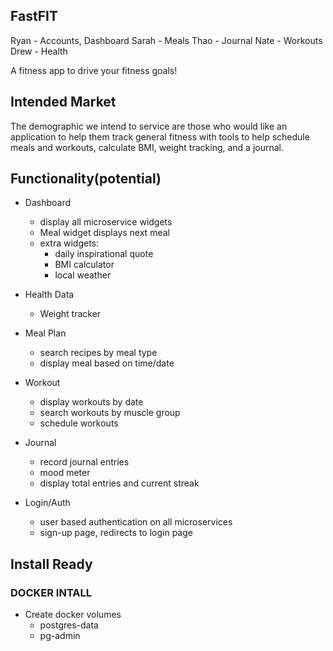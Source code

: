 ## FastFIT

Ryan - Accounts, Dashboard
Sarah - Meals
Thao - Journal
Nate - Workouts
Drew - Health

A fitness app to drive your fitness goals!

## Intended Market
The demographic we intend to service are those who would like an
application to help them track general fitness with tools to help schedule
meals and workouts, calculate BMI, weight tracking, and a journal.

## Functionality(potential)

- Dashboard
	- display all microservice widgets
	- Meal widget displays next meal
	- extra widgets:
		- daily inspirational quote
		- BMI calculator
		- local weather

- Health Data
	- Weight tracker

- Meal Plan
	- search recipes by meal type
	- display meal based on time/date

- Workout
	- display workouts by date
	- search workouts by muscle group
	- schedule workouts

- Journal
	- record journal entries
	- mood meter
	- display total entries and current streak

- Login/Auth
	- user based authentication on all microservices
	- sign-up page, redirects to login page



## Install Ready

### DOCKER INTALL
- Create docker volumes
	- postgres-data
	- pg-admin
